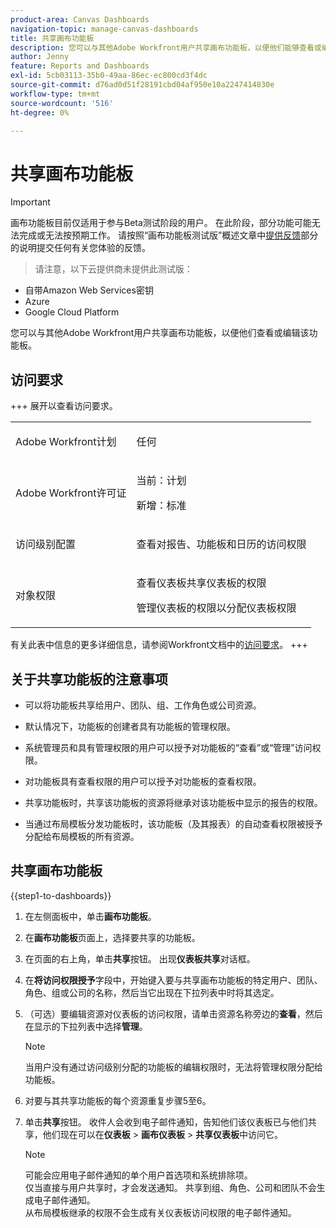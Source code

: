 ```yaml
---
product-area: Canvas Dashboards
navigation-topic: manage-canvas-dashboards
title: 共享画布功能板
description: 您可以与其他Adobe Workfront用户共享画布功能板，以便他们能够查看或编辑该功能板。
author: Jenny
feature: Reports and Dashboards
exl-id: 5cb03113-35b0-49aa-86ec-ec800cd3f4dc
source-git-commit: d76ad0d51f28191cbd04af950e10a2247414830e
workflow-type: tm+mt
source-wordcount: '516'
ht-degree: 0%

---
```


# 共享画布功能板

>[!IMPORTANT]
>
>画布功能板目前仅适用于参与Beta测试阶段的用户。 在此阶段，部分功能可能无法完成或无法按预期工作。 请按照“画布功能板测试版”概述文章中[提供反馈](/help/quicksilver/product-announcements/betas/canvas-dashboards-beta/canvas-dashboards-beta-information.md#provide-feedback)部分的说明提交任何有关您体验的反馈。<br>
>>请注意，以下云提供商未提供此测试版：
>
>* 自带Amazon Web Services密钥
>* Azure
>* Google Cloud Platform

您可以与其他Adobe Workfront用户共享画布功能板，以便他们查看或编辑该功能板。

## 访问要求

+++ 展开以查看访问要求。 
<table style="table-layout:auto"> 
<col> 
</col> 
<col> 
</col> 
<tbody> 
<tr> 
   <td role="rowheader"><p>Adobe Workfront计划</p></td> 
   <td> 
<p>任何 </p> 
   </td> 
<tr> 
 <tr> 
   <td role="rowheader"><p>Adobe Workfront许可证</p></td> 
   <td> 
<p>当前：计划 </p> 
<p>新增：标准</p> 
   </td> 
   </tr> 
  </tr> 
  <tr> 
   <td role="rowheader"><p>访问级别配置</p></td> 
   <td><p>查看对报告、功能板和日历的访问权限</p>
  </td> 
  </tr>  
    </tr>  
        <tr> 
   <td role="rowheader"><p>对象权限</p></td> 
   <td><p>查看仪表板共享仪表板的权限</p>
   <p>管理仪表板的权限以分配仪表板权限</p>
  </td> 
  </tr>
</tbody> 
</table>

有关此表中信息的更多详细信息，请参阅Workfront文档中的[访问要求](/help/quicksilver/administration-and-setup/add-users/access-levels-and-object-permissions/access-level-requirements-in-documentation.md)。
+++

## 关于共享功能板的注意事项

* 可以将功能板共享给用户、团队、组、工作角色或公司资源。

* 默认情况下，功能板的创建者具有功能板的管理权限。

* 系统管理员和具有管理权限的用户可以授予对功能板的“查看”或“管理”访问权限。

* 对功能板具有查看权限的用户可以授予对功能板的查看权限。

* 共享功能板时，共享该功能板的资源将继承对该功能板中显示的报告的权限。

* 当通过布局模板分发功能板时，该功能板（及其报表）的自动查看权限被授予分配给布局模板的所有资源。


## 共享画布功能板


{{step1-to-dashboards}}

1. 在左侧面板中，单击&#x200B;**画布功能板**。

1. 在&#x200B;**画布功能板**&#x200B;页面上，选择要共享的功能板。

1. 在页面的右上角，单击&#x200B;**共享**&#x200B;按钮。 出现&#x200B;**仪表板共享**&#x200B;对话框。

1. 在&#x200B;**将访问权限授予**&#x200B;字段中，开始键入要与共享画布功能板的特定用户、团队、角色、组或公司的名称，然后当它出现在下拉列表中时将其选定。

1. （可选）要编辑资源对仪表板的访问权限，请单击资源名称旁边的&#x200B;**查看**，然后在显示的下拉列表中选择&#x200B;**管理**。

   >[!NOTE]
   >
   > 当用户没有通过访问级别分配的功能板的编辑权限时，无法将管理权限分配给功能板。

1. 对要与其共享功能板的每个资源重复步骤5至6。

1. 单击&#x200B;**共享**&#x200B;按钮。 收件人会收到电子邮件通知，告知他们该仪表板已与他们共享，他们现在可以在&#x200B;**仪表板** > **画布仪表板** > **共享仪表板**&#x200B;中访问它。

   >[!NOTE]
   >
   > 可能会应用电子邮件通知的单个用户首选项和系统排除项。<br>
   > 仅当直接与用户共享时，才会发送通知。 共享到组、角色、公司和团队不会生成电子邮件通知。<br>
   > 从布局模板继承的权限不会生成有关仪表板访问权限的电子邮件通知。
